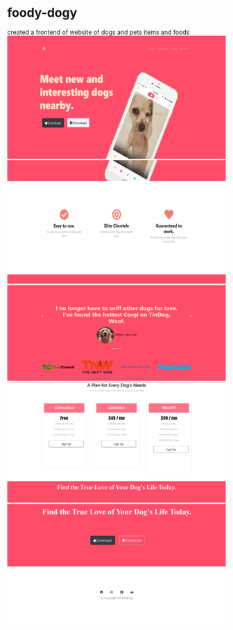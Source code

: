 # foody-dogy
created a frontend of website of dogs and pets items and foods
<img src="001.jpg">
<img src="002.jpg">
<img src="003.jpg">
<img src="004.jpg">
<img src="005.jpg">
